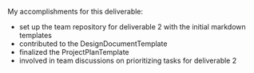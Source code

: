 My accomplishments for this deliverable:
* set up the team repository for deliverable 2 with the initial markdown templates 
* contributed to the DesignDocumentTemplate
* finalized the ProjectPlanTemplate
* involved in team discussions on prioritizing tasks for deliverable 2